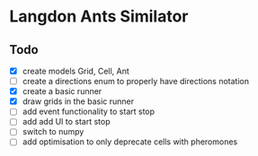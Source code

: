 # Langdon Ants Similator

## Todo

- [x] create models Grid, Cell, Ant
- [ ] create a directions enum to properly have directions notation
- [x] create a basic runner
- [x] draw grids in the basic runner
- [ ] add event functionality to start stop
- [ ] add add UI to start stop
- [ ] switch to numpy
- [ ] add optimisation to only deprecate cells with pheromones
